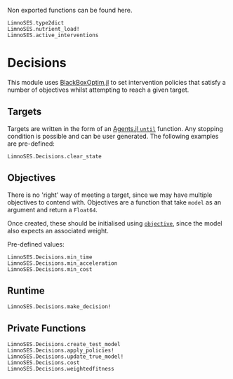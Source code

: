Non exported functions can be found here.

```@docs
LimnoSES.type2dict
LimnoSES.nutrient_load!
LimnoSES.active_interventions
```

# Decisions

This module uses [BlackBoxOptim.jl](https://github.com/robertfeldt/BlackBoxOptim.jl) to
set intervention policies that satisfy a number of objectives whilst attempting to reach
a given target.

## Targets

Targets are written in the form of an
[Agents.jl `until`](https://juliadynamics.github.io/Agents.jl/stable/tutorial/#Agents.step!)
function. Any stopping condition is possible and can be user generated. The following
examples are pre-defined:

```@docs
LimnoSES.Decisions.clear_state
```

## Objectives

There is no 'right' way of meeting a target, since we may have multiple objectives to
contend with. Objectives are a function that take `model` as an argument and return a
`Float64`.

Once created, these should be initialised using [`objective`](@ref), since the model
also expects an associated weight.

Pre-defined values:

```@docs
LimnoSES.Decisions.min_time
LimnoSES.Decisions.min_acceleration
LimnoSES.Decisions.min_cost
```

## Runtime

```@docs
LimnoSES.Decisions.make_decision!
```

## Private Functions

```@docs
LimnoSES.Decisions.create_test_model
LimnoSES.Decisions.apply_policies!
LimnoSES.Decisions.update_true_model!
LimnoSES.Decisions.cost
LimnoSES.Decisions.weightedfitness
```
